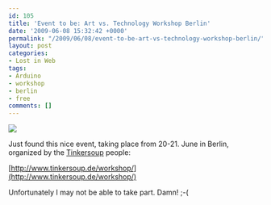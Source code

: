 ```yaml
---
id: 105
title: 'Event to be: Art vs. Technology Workshop Berlin'
date: '2009-06-08 15:32:42 +0000'
permalink: "/2009/06/08/event-to-be-art-vs-technology-workshop-berlin/"
layout: post
categories:
- Lost in Web
tags:
- Arduino
- workshop
- berlin
- free
comments: []
---
```

[![](http://www.tinkersoup.de/includes/languages/german/images/title_image_2.gif)](http://www.tinkersoup.de/workshop/)

Just found this nice event, taking place from 20-21. June in Berlin, organized by the [Tinkersoup](http://www.tinkersoup.de/) people:

[http://www.tinkersoup.de/workshop/](http://www.tinkersoup.de/workshop/)

Unfortunately I may not be able to take part. Damn! ;-(